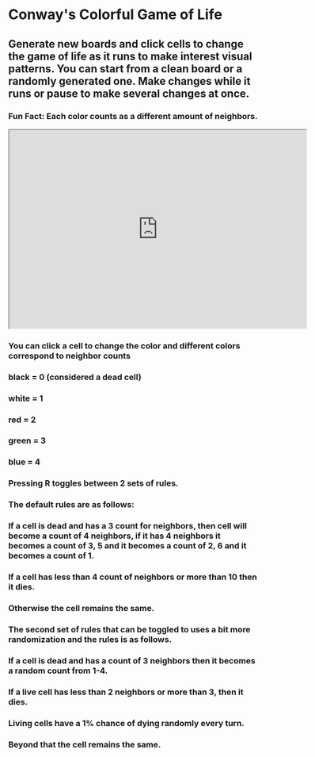 # Conway's Colorful Game of Life
## Generate new boards and click cells to change the game of life as it runs to make interest visual patterns. You can start from a clean board or a randomly generated one. Make changes while it runs or pause to make several changes at once. 
### Fun Fact: Each color counts as a different amount of neighbors. 

<iframe src = "https://aquarica.github.io/ProgrammingDigitalMedia/FinalProject/1/index.html" style="width:600px; height: 400px"></iframe>

### You can click a cell to change the color and different colors correspond to neighbor counts 
###  black = 0 (considered a dead cell)
###  white = 1
###  red = 2
###  green = 3
### blue = 4

###  Pressing R toggles between 2 sets of rules.
### The default rules are as follows:
###  If a cell is dead and has a 3 count for neighbors, then cell will become a count of 4 neighbors, if it has 4 neighbors it becomes a count of 3, 5 and it becomes a count of 2, 6 and it becomes a count of 1.
###  If a cell has less than 4 count of neighbors or more than 10 then it dies.
### Otherwise the cell remains the same. 


### The second set of rules that can be toggled to uses a bit more randomization and the rules is as follows.
### If a cell is dead and has a count of 3 neighbors then it becomes a random count from 1-4.
### If a live cell has less than 2 neighbors or more than 3, then it dies.
### Living cells have a 1% chance of dying randomly every turn. 
### Beyond that the cell remains the same. 
